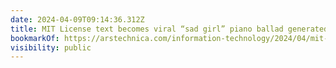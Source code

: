 ```yaml
---
date: 2024-04-09T09:14:36.312Z
title: MIT License text becomes viral “sad girl” piano ballad generated by AI
bookmarkOf: https://arstechnica.com/information-technology/2024/04/mit-license-text-becomes-viral-sad-girl-piano-ballad-generated-by-ai/
visibility: public
---
```

